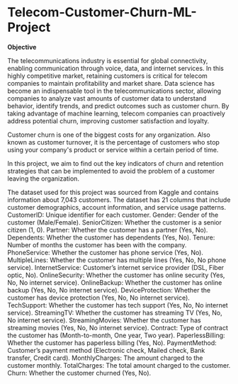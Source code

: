 # Telecom-Customer-Churn-ML-Project


**Objective**

The telecommunications industry is essential for global connectivity, enabling communication through voice, data, and internet services. In this highly competitive market, retaining customers is critical for telecom companies to maintain profitability and market share. Data science has become an indispensable tool in the telecommunications sector, allowing companies to analyze vast amounts of customer data to understand behavior, identify trends, and predict outcomes such as customer churn. By taking advantage of machine learning, telecom companies can proactively address potential churn, improving customer satisfaction and loyalty.

Customer churn is one of the biggest costs for any organization. Also known as customer turnover, it is the percentage of customers who stop using your company's product or service within a certain period of time.

In this project, we aim to find out the key indicators of churn and retention strategies that can be implemented to avoid the problem of a customer leaving the organization.


The dataset used for this project was sourced from Kaggle and contains information about 7,043 customers. The dataset has 21 columns that include customer demographics, account information, and service usage patterns.
CustomerID: Unique identifier for each customer.
Gender: Gender of the customer (Male/Female).
SeniorCitizen: Whether the customer is a senior citizen (1, 0).
Partner: Whether the customer has a partner (Yes, No).
Dependents: Whether the customer has dependents (Yes, No).
Tenure: Number of months the customer has been with the company.
PhoneService: Whether the customer has phone service (Yes, No).
MultipleLines: Whether the customer has multiple lines (Yes, No, No phone service).
InternetService: Customer’s internet service provider (DSL, Fiber optic, No).
OnlineSecurity: Whether the customer has online security (Yes, No, No internet service).
OnlineBackup: Whether the customer has online backup (Yes, No, No internet service).
DeviceProtection: Whether the customer has device protection (Yes, No, No internet service).
TechSupport: Whether the customer has tech support (Yes, No, No internet service).
StreamingTV: Whether the customer has streaming TV (Yes, No, No internet service).
StreamingMovies: Whether the customer has streaming movies (Yes, No, No internet service).
Contract: Type of contract the customer has (Month-to-month, One year, Two year).
PaperlessBilling: Whether the customer has paperless billing (Yes, No).
PaymentMethod: Customer’s payment method (Electronic check, Mailed check, Bank transfer, Credit card).
MonthlyCharges: The amount charged to the customer monthly.
TotalCharges: The total amount charged to the customer.
Churn: Whether the customer churned (Yes, No).


